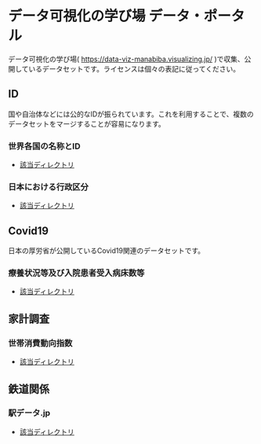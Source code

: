 # データ可視化の学び場 データ・ポータル


データ可視化の学び場( https://data-viz-manabiba.visualizing.jp/ )で収集、公開しているデータセットです。ライセンスは個々の表記に従ってください。



## ID

国や自治体などには公的なIDが振られています。これを利用することで、複数のデータセットをマージすることが容易になります。

### 世界各国の名称とID

- [該当ディレクトリ](/id/country_list)


### 日本における行政区分

- [該当ディレクトリ](/id/prefecture_list)




## Covid19

日本の厚労省が公開しているCovid19関連のデータセットです。

### 療養状況等及び入院患者受入病床数等
- [該当ディレクトリ](/Covid-19/Japan/State-of-Treatment)

## 家計調査

### 世帯消費動向指数
- [該当ディレクトリ](/家計調査)



## 鉄道関係

### 駅データ.jp

- [該当ディレクトリ](/EkiData)







